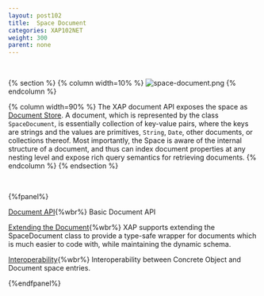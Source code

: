 ```yaml
---
layout: post102
title:  Space Document
categories: XAP102NET
weight: 300
parent: none
---
```


<br>

{% section %}
{% column  width=10% %}
![space-document.png](/attachment_files/subject/space-document.png)
{% endcolumn %}

{% column width=90% %}
The XAP document API exposes the space as [Document Store](http://en.wikipedia.org/wiki/Document-oriented_database). A document, which is represented by the class `SpaceDocument`, is essentially collection of key-value pairs, where the keys are strings and the values are primitives, `String`, `Date`, other documents, or collections thereof. Most importantly, the Space is aware of the internal structure of a document, and thus can index document properties at any nesting level and expose rich query semantics for retrieving documents.
{% endcolumn %}
{% endsection %}

<br>

{%fpanel%}

[Document API](./document-api.html){%wbr%}
Basic Document API

[Extending the Document](./document-extending.html){%wbr%}
XAP supports extending the SpaceDocument class to provide a type-safe wrapper for documents which is much easier to code with, while maintaining the dynamic schema.

[Interoperability](./document-object-interoperability.html){%wbr%}
Interoperability between Concrete Object and Document space entries.

{%endfpanel%}

